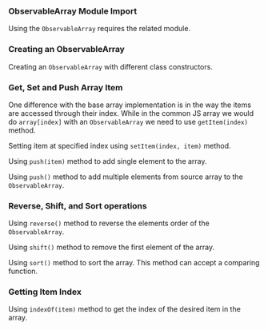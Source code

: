 ### ObservableArray Module Import

Using the `ObservableArray` requires the related module.

<snippet id='observable-array-require'/>
<snippet id='observable-array-require-ts'/>

### Creating an ObservableArray

Creating an `ObservableArray` with different class constructors.

<snippet id='observable-array-creation'/>
<snippet id='observable-array-creation-ts'/>

### Get, Set and Push Array Item

One difference with the base array implementation is in the way the items are accessed through their index.
While in the common JS array we would do `array[index]` with an `ObservableArray` we need to use `getItem(index)` method.

<snippet id='observable-array-item-index'/>
<snippet id='observable-array-item-index-ts'/>

Setting item at specified index using `setItem(index, item)` method.

<snippet id='observable-array-set-item'/>
<snippet id='observable-array-set-item-ts'/>

Using `push(item)` method to add single element to the array.

<snippet id='observable-array-push'/>
<snippet id='observable-array-push-ts'/>

Using `push()` method to add multiple elements from source array to the `ObservableArray`.

<snippet id='observable-array-push-array'/>
<snippet id='observable-array-push-array-ts'/>

### Reverse, Shift, and Sort operations

Using `reverse()` method to reverse the elements order of the `ObservableArray`.

<snippet id='observable-array-reverse'/>
<snippet id='observable-array-reverse-ts'/>

Using `shift()` method to remove the first element of the array.

<snippet id='observable-array-shift'/>
<snippet id='observable-array-shift-ts'/>

Using `sort()` method to sort the array. This method can accept a comparing function.

<snippet id='observable-array-sort'/>
<snippet id='observable-array-sort-ts'/>

### Getting Item Index

Using `indexOf(item)` method to get the index of the desired item in the array.

<snippet id='observable-array-index-of'/>
<snippet id='observable-array-index-of-ts'/>
